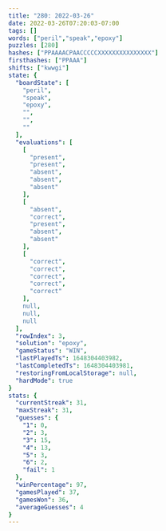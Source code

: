 ```yaml
---
title: "280: 2022-03-26"
date: 2022-03-26T07:20:03-07:00
tags: []
words: ["peril","speak","epoxy"]
puzzles: [280]
hashes: ["PPAAAACPAACCCCCXXXXXXXXXXXXXXX"]
firsthashes: ["PPAAA"]
shifts: ["kwwgi"]
state: {
  "boardState": [
    "peril",
    "speak",
    "epoxy",
    "",
    "",
    ""
  ],
  "evaluations": [
    [
      "present",
      "present",
      "absent",
      "absent",
      "absent"
    ],
    [
      "absent",
      "correct",
      "present",
      "absent",
      "absent"
    ],
    [
      "correct",
      "correct",
      "correct",
      "correct",
      "correct"
    ],
    null,
    null,
    null
  ],
  "rowIndex": 3,
  "solution": "epoxy",
  "gameStatus": "WIN",
  "lastPlayedTs": 1648304403982,
  "lastCompletedTs": 1648304403981,
  "restoringFromLocalStorage": null,
  "hardMode": true
}
stats: {
  "currentStreak": 31,
  "maxStreak": 31,
  "guesses": {
    "1": 0,
    "2": 3,
    "3": 15,
    "4": 13,
    "5": 3,
    "6": 2,
    "fail": 1
  },
  "winPercentage": 97,
  "gamesPlayed": 37,
  "gamesWon": 36,
  "averageGuesses": 4
}
---
```


<!-- more -->
